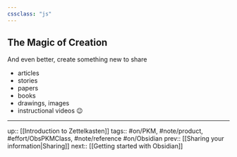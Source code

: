 ```yaml
---
cssclass: "js"
---
```

## The Magic of Creation

And even better, create something new to share
- articles
- stories
- papers
- books
- drawings, images
- instructional videos 😉

---
up:: [[Introduction to Zettelkasten]]
tags:: #on/PKM, #note/product, #effort/ObsPKMClass, #note/reference #on/Obsidian 
prev:: [[Sharing your information|Sharing]]
next:: [[Getting started with Obsidian]]

